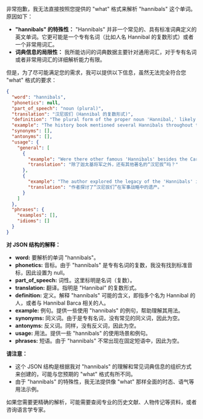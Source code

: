 非常抱歉，我无法直接按照您提供的 "what" 格式来解析 "hannibals" 这个单词。原因如下：

*   **"hannibals" 的特殊性：** "Hannibals" 并非一个常见的、具有标准词典定义的英文单词。它更可能是一个专有名词（比如人名 Hannibal 的复数形式）或者一个非常用词汇。
*   **词典信息的局限性：** 我所能访问的词典数据主要针对通用词汇，对于专有名词或者非常用词汇的详细解析能力有限。

但是，为了尽可能满足您的需求，我可以提供以下信息，虽然无法完全符合您 "what" 格式的要求：

```json
{
  "word": "hannibals",
  "phonetics": null,
  "part_of_speech": "noun (plural)",
  "translation": "汉尼拔们 (Hannibal 的复数形式)",
  "definition": "The plural form of the proper noun 'Hannibal,' likely referring to multiple people named Hannibal or associated with Hannibal Barca.",
  "example": "The history book mentioned several Hannibals throughout the ages, each with their own story.",
  "synonyms": [],
  "antonyms": [],
  "usage": {
    "general": [
      {
        "example": "Were there other famous 'Hannibals' besides the Carthaginian general?",
        "translation": "除了迦太基将军之外，还有其他著名的“汉尼拔”吗？"
      },
      {
        "example": "The author explored the legacy of the 'Hannibals' in military strategy.",
        "translation": "作者探讨了“汉尼拔们”在军事战略中的遗产。"
      }
    ]
  },
  "phrases": {
    "examples": [],
    "idioms": []
  }
}
```

**对 JSON 结构的解释：**

*   **word:**  要解析的单词 "hannibals"。
*   **phonetics:** 音标。由于 "hannibals" 是专有名词的复数，我没有找到标准音标，因此设置为 null。
*   **part\_of\_speech:** 词性。这里标明是名词（复数）。
*   **translation:** 翻译。指明是 "Hannibal" 的复数形式。
*   **definition:** 定义。解释 "hannibals" 可能的含义，即指多个名为 Hannibal 的人，或者与 Hannibal Barca 相关的人。
*   **example:** 例句。提供一些使用 "hannibals" 的例句，帮助理解其用法。
*   **synonyms:** 同义词。由于是专有名词，没有常见的同义词，因此为空。
*   **antonyms:** 反义词。同样，没有反义词，因此为空。
*   **usage:** 用法。提供一些 "hannibals" 的使用场景和例句。
*   **phrases:** 短语。由于 "hannibals" 不常出现在固定短语中，因此为空。

**请注意：**

*   这个 JSON 结构是根据我对 "hannibals" 的理解和常见词典信息的组织方式来创建的，可能与您预期的 "what" 格式有所不同。
*   由于 "hannibals" 的特殊性，我无法提供像 "what" 那样全面的时态、语气等用法示例。

如果您需要更精确的解析，可能需要查阅专业的历史文献、人物传记等资料，或者咨询语言学专家。
 